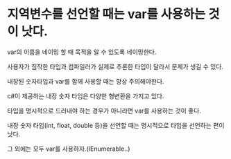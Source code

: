 # 지역변수를 선언할 때는 var를 사용하는 것이 낫다.

var의 이름을 네이밍 할 때 목적을 알 수 있도록 네이밍한다.

사용자가 짐작한 타입과 컴파일러가 실제로 추론한 타입이 달라서 문제가 생길 수 있다.

내장된 숫자타입과 var를 함께 사용할 때는 항상 주의해야한다.

c#이 제공하는 내장 숫자 타입은 다양한 형변환을 가지고 있다.

타입을 명시적으로 드러내야 하는 경우가 아니라면 var를 사용하는 것이 좋다.

내장 숫자 타입(int, float, double 등)을 선언할 때는 명시적으로 타입을 선언하는 편이 낫다.

그 외에는 모두 var를 사용하자.(IEnumerable..)